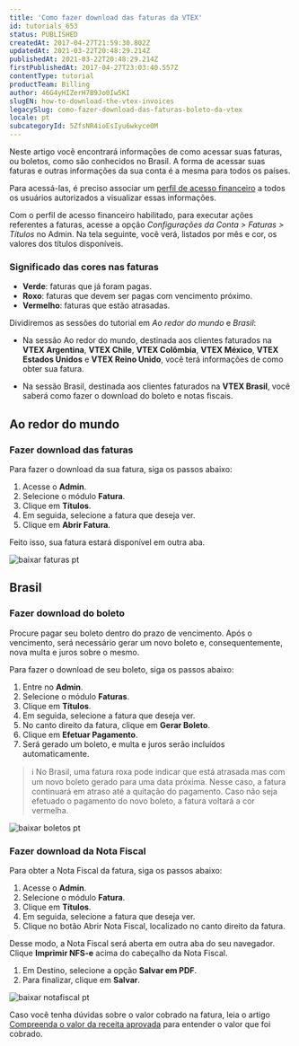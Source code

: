 ```yaml
---
title: 'Como fazer download das faturas da VTEX'
id: tutorials_653
status: PUBLISHED
createdAt: 2017-04-27T21:59:30.802Z
updatedAt: 2021-03-22T20:48:29.214Z
publishedAt: 2021-03-22T20:48:29.214Z
firstPublishedAt: 2017-04-27T23:03:40.557Z
contentType: tutorial
productTeam: Billing
author: 46G4yHIZerH7B9Jo0Iw5KI
slugEN: how-to-download-the-vtex-invoices
legacySlug: como-fazer-download-das-faturas-boleto-da-vtex
locale: pt
subcategoryId: 5ZfsNR4ioEsIyu6wkyce0M
---
```


Neste artigo você encontrará informações de como acessar suas faturas, ou boletos, como são conhecidos no Brasil. A forma de acessar suas faturas e outras informações da sua conta é a mesma para todos os países.

Para acessá-las, é preciso associar um [perfil de acesso financeiro](/pt/tutorial/como-criar-um-perfil-de-acesso-financeiro--717qPtxW3Cy9n5KrReHeVv) a todos os usuários autorizados a visualizar essas informações. 

Com o perfil de acesso financeiro habilitado, para executar ações referentes a faturas, acesse a opção *Configurações da Conta > Faturas > Títulos* no Admin. Na tela seguinte, você verá, listados por mês e cor, os valores dos títulos disponíveis. 

### Significado das cores nas faturas

- **Verde**: faturas que já foram pagas.
- **Roxo**: faturas que devem ser pagas com vencimento próximo.
- **Vermelho**: faturas que estão atrasadas.

Dividiremos as sessões do tutorial em *Ao redor do mundo* e *Brasil*:

- Na sessão Ao redor do mundo, destinada aos clientes faturados na **VTEX Argentina**, **VTEX Chile**, **VTEX Colômbia**, **VTEX México**, **VTEX Estados Unidos** e **VTEX Reino Unido**, você terá informações de como obter sua fatura.

- Na sessão Brasil, destinada aos clientes faturados na **VTEX Brasil**, você saberá como fazer o download do boleto e notas fiscais.

## Ao redor do mundo

### Fazer download das faturas

Para fazer o download da sua fatura, siga os passos abaixo:

1. Acesse o **Admin**.
2. Selecione o módulo **Fatura**.
3. Clique em **Títulos**.
4. Em seguida, selecione a fatura que deseja ver.
5. Clique em **Abrir Fatura**.

Feito isso, sua fatura estará disponível em outra aba.

![baixar faturas pt](https://raw.githubusercontent.com/vtexdocs/help-center-content/refs/heads/main/docs/pt/tutorials/faturas/t%C3%ADtulos/como-fazer-download-faturas-da-vtex_1.gif)

## Brasil

### Fazer download do boleto

Procure pagar seu boleto dentro do prazo de vencimento. Após o vencimento, será necessário gerar um novo boleto e, consequentemente, nova multa e juros sobre o mesmo.

Para fazer o download de seu boleto, siga os passos abaixo: 

1. Entre no **Admin**.
2. Selecione o módulo **Faturas**.
3. Clique em **Títulos**.
4. Em seguida, selecione a fatura que deseja ver.
5. No canto direito da fatura, clique em **Gerar Boleto**.
6. Clique em **Efetuar Pagamento**.
7. Será gerado um boleto, e multa e juros serão incluídos automaticamente. 

> ℹ️ No Brasil, uma fatura roxa pode indicar que está atrasada mas com um novo boleto gerado para uma data próxima. Nesse caso, a fatura continuará em atraso até a quitação do pagamento. Caso não seja efetuado o pagamento do novo boleto, a fatura voltará a cor vermelha.

![baixar boletos pt](https://raw.githubusercontent.com/vtexdocs/help-center-content/refs/heads/main/docs/pt/tutorials/faturas/t%C3%ADtulos/como-fazer-download-faturas-da-vtex_2.gif)

### Fazer download da Nota Fiscal

Para obter a Nota Fiscal da fatura, siga os passos abaixo:

1. Acesse o **Admin**.
2. Selecione o módulo **Fatura**.
3. Clique em **Títulos**.
4. Em seguida, selecione a fatura que deseja ver.
5. Clique no botão Abrir Nota Fiscal, localizado no canto direito da fatura.

Desse modo, a Nota Fiscal será aberta em outra aba do seu navegador. Clique **Imprimir NFS-e** acima do cabeçalho da Nota Fiscal.

1. Em Destino, selecione a opção **Salvar em PDF**.
2. Para finalizar, clique em **Salvar**.

![baixar notafiscal pt](https://raw.githubusercontent.com/vtexdocs/help-center-content/refs/heads/main/docs/pt/tutorials/faturas/t%C3%ADtulos/como-fazer-download-faturas-da-vtex_3.gif)

Caso você tenha dúvidas sobre o valor cobrado na fatura, leia o artigo [Compreenda o valor da receita aprovada](/pt/tutorial/como-acessar-o-valor-da-receita-aprovada--tutorials_4322) para entender o valor que foi cobrado.
